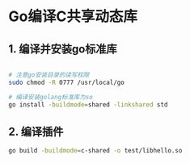 
# Go编译C共享动态库

## 1. 编译并安装go标准库

```bash

# 注意go安装目录的读写权限
sudo chmod -R 0777 /usr/local/go

# 编译安装golang标准库为so
go install -buildmode=shared -linkshared std
```

## 2. 编译插件

```bash
go build -buildmode=c-shared -o test/libhello.so 
```